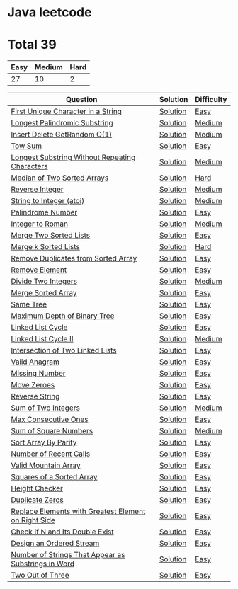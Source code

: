 
# Java leetcode

# Total 39



| Easy   | Medium    | Hard   |
| ------ | --------- | -------|
|27|10|2|


| Question   | Solution  | Difficulty  |
| ---------- | --------- | ----------- |
|  [First Unique Character in a String](https://leetcode.com/problems/first-unique-character-in-a-string) | [Solution](https://github.com/roibar81/leetcode-java/blob/main/Easy/FirstUniqueCharacterInString.java ) |  [Easy](https://github.com/roibar81/leetcode-java/tree/main/Easy) |
|[Longest Palindromic Substring](https://leetcode.com/problems/longest-palindromic-substring) | [Solution](https://github.com/roibar81/leetcode-java/blob/main/Medium/LongestPalindromicSubstring.java ) |  [Medium](https://github.com/roibar81/leetcode-java/tree/main/Medium) |
|[Insert Delete GetRandom O(1)](https://leetcode.com/problems/insert-delete-getrandom-o1) | [Solution](https://github.com/roibar81/leetcode-java/blob/main/Medium/InsertDeleteGetRandomO(1).java ) |  [Medium](https://github.com/roibar81/leetcode-java/tree/main/Medium) |
|  [Tow Sum](https://leetcode.com/problems/two-sum/) | [Solution](https://github.com/roibar81/leetcode-java/blob/main/Easy/TwoSum.java ) |  [Easy](https://github.com/roibar81/leetcode-java/tree/main/Easy) |
|[Longest Substring Without Repeating Characters](https://leetcode.com/problems/longest-substring-without-repeating-characters/) | [Solution](https://github.com/roibar81/leetcode-java/blob/main/Medium/LongestSubstringWithoutRepeatingCharacters.java ) |  [Medium](https://github.com/roibar81/leetcode-java/tree/main/Medium) |
|[Median of Two Sorted Arrays](https://leetcode.com/problems/median-of-two-sorted-arrays/) | [Solution](https://github.com/roibar81/leetcode-java/blob/main/Hard/MedianofTwoSortedArrays.java ) |  [Hard](https://github.com/roibar81/leetcode-java/tree/main/Hard) |
|[Reverse Integer](https://leetcode.com/problems/reverse-integer/) | [Solution](https://github.com/roibar81/leetcode-java/blob/main/Medium/ReverseInteger.java ) |  [Medium](https://github.com/roibar81/leetcode-java/tree/main/Medium) |
|[String to Integer (atoi)](https://leetcode.com/problems/string-to-integer-atoi/) | [Solution](https://github.com/roibar81/leetcode-java/blob/main/Medium/StringToInteger%20(atoi).java ) |  [Medium](https://github.com/roibar81/leetcode-java/tree/main/Medium) |
|[Palindrome Number](https://leetcode.com/problems/palindrome-number/) | [Solution](https://github.com/roibar81/leetcode-java/blob/main/Easy/PalindromeNumber.java ) |  [Easy](https://github.com/roibar81/leetcode-java/tree/main/Easy) |
|[Integer to Roman](https://leetcode.com/problems/integer-to-roman/) | [Solution](https://github.com/roibar81/leetcode-java/blob/main/Medium/IntegerToRoman.java) |  [Medium](https://github.com/roibar81/leetcode-java/tree/main/Medium) |
|[Merge Two Sorted Lists](https://leetcode.com/problems/merge-two-sorted-lists/) | [Solution](https://github.com/roibar81/leetcode-java/blob/main/Easy/MergeTwoSortedLists.java) |  [Easy](https://github.com/roibar81/leetcode-java/tree/main/Easy) |
|[Merge k Sorted Lists](https://leetcode.com/problems/merge-k-sorted-lists/) | [Solution](https://github.com/roibar81/leetcode-java/blob/main/Hard/MergeKSortedLists.java) |  [Hard](https://github.com/roibar81/leetcode-java/tree/main/Hard) |
|[Remove Duplicates from Sorted Array](https://leetcode.com/problems/remove-duplicates-from-sorted-array/) | [Solution](https://github.com/roibar81/leetcode-java/blob/main/Easy/RemoveDuplicatesfromSortedArray.java) |  [Easy](https://github.com/roibar81/leetcode-java/tree/main/Easy) |
|[Remove Element](https://leetcode.com/problems/remove-element/) | [Solution](https://github.com/roibar81/leetcode-java/blob/main/Easy/RemoveElement.java) |  [Easy](https://github.com/roibar81/leetcode-java/tree/main/Easy) |
|[Divide Two Integers](https://leetcode.com/problems/divide-two-integers/) | [Solution](https://github.com/roibar81/leetcode-java/blob/main/Medium/DivideTwoIntegers.java)|  [Medium](https://github.com/roibar81/leetcode-java/tree/main/Medium)|
|[Merge Sorted Array](https://leetcode.com/problems/merge-sorted-array/) | [Solution](https://github.com/roibar81/leetcode-java/blob/main/Easy/MergeSortedArray.java) |  [Easy](https://github.com/roibar81/leetcode-java/tree/main/Easy) |
|[Same Tree](https://leetcode.com/problems/same-tree/) | [Solution](https://github.com/roibar81/leetcode-java/blob/main/Easy/SameTree.java) |  [Easy](https://github.com/roibar81/leetcode-java/tree/main/Easy) |
|[Maximum Depth of Binary Tree](https://leetcode.com/problems/maximum-depth-of-binary-tree/) | [Solution](https://github.com/roibar81/leetcode-java/blob/main/Easy/MaximumDepthOfBinaryTree.java) |  [Easy](https://github.com/roibar81/leetcode-java/tree/main/Easy) |
|[Linked List Cycle](https://leetcode.com/problems/linked-list-cycle/) | [Solution](https://github.com/roibar81/leetcode-java/blob/main/Easy/LinkedListCycle.java) |  [Easy](https://github.com/roibar81/leetcode-java/tree/main/Easy) |
|[Linked List Cycle II](https://leetcode.com/problems/linked-list-cycle-ii/) | [Solution](https://github.com/roibar81/leetcode-java/blob/main/Easy/LinkedListCycleII.java) |  [Medium](https://github.com/roibar81/leetcode-java/tree/main/Medium) |
|[Intersection of Two Linked Lists](https://leetcode.com/problems/intersection-of-two-linked-lists/) | [Solution](https://github.com/roibar81/leetcode-java/blob/main/Easy/IntersectionOfTwoLinkedLists.java) |  [Easy](https://github.com/roibar81/leetcode-java/tree/main/Easy) |
|[Valid Anagram](https://leetcode.com/problems/valid-anagram/) | [Solution](https://github.com/roibar81/leetcode-java/blob/main/Easy/ValidAnagram.java) |  [Easy](https://github.com/roibar81/leetcode-java/tree/main/Easy) |
|[Missing Number](https://leetcode.com/problems/missing-number/) | [Solution](https://github.com/roibar81/leetcode-java/blob/main/Easy/MissingNumber.java) |  [Easy](https://github.com/roibar81/leetcode-java/tree/main/Easy) |
|[Move Zeroes](https://leetcode.com/problems/move-zeroes/) | [Solution](https://github.com/roibar81/leetcode-java/blob/main/Easy/MoveZeroes.java) |  [Easy](https://github.com/roibar81/leetcode-java/tree/main/Easy) |
|[Reverse String](https://leetcode.com/problems/reverse-string/) | [Solution](https://github.com/roibar81/leetcode-java/blob/main/Easy/ReverseString.java) |  [Easy](https://github.com/roibar81/leetcode-java/tree/main/Easy) |
  |[Sum of Two Integers](https://leetcode.com/problems/sum-of-two-integers/) | [Solution](https://github.com/roibar81/leetcode-java/blob/main/Medium/SumOfTwoIntegers.java) |  [Medium](https://github.com/roibar81/leetcode-java/tree/main/Medium) |
|[Max Consecutive Ones](https://leetcode.com/problems/max-consecutive-ones/) | [Solution](https://github.com/roibar81/leetcode-java/blob/main/Easy/MaxConsecutiveOnes.java) |  [Easy](https://github.com/roibar81/leetcode-java/tree/main/Easy) |
  |[Sum of Square Numbers](https://leetcode.com/problems/sum-of-square-numbers/) | [Solution](https://github.com/roibar81/leetcode-java/blob/main/Medium/SumOfSquareNumbers.java) |  [Medium](https://github.com/roibar81/leetcode-java/tree/main/Medium) |
|[Sort Array By Parity](https://leetcode.com/problems/sort-array-by-parity/) | [Solution](https://github.com/roibar81/leetcode-java/blob/main/Easy/SortArrayByParity.java) |  [Easy](https://github.com/roibar81/leetcode-java/tree/main/Easy) |
|[Number of Recent Calls](https://leetcode.com/problems/number-of-recent-calls/) | [Solution](https://github.com/roibar81/leetcode-java/blob/main/Easy/NumberOfRecentCalls.java) |  [Easy](https://github.com/roibar81/leetcode-java/tree/main/Easy) |
|[Valid Mountain Array](https://leetcode.com/problems/valid-mountain-array/) | [Solution](https://github.com/roibar81/leetcode-java/blob/main/Easy/ValidMountainArray.java)|  [Easy](https://github.com/roibar81/leetcode-java/tree/main/Easy)|
|[Squares of a Sorted Array](https://leetcode.com/problems/squares-of-a-sorted-array/) | [Solution](https://github.com/roibar81/leetcode-java/blob/main/Easy/SquaresOfASortedArray.java)|  [Easy](https://github.com/roibar81/leetcode-java/tree/main/Easy)|
|[Height Checker](https://leetcode.com/problems/height-checker/) | [Solution](https://github.com/roibar81/leetcode-java/blob/main/Easy/HeightChecker.java)|  [Easy](https://github.com/roibar81/leetcode-java/tree/main/Easy)|
|[Duplicate Zeros](https://leetcode.com/problems/duplicate-zeros/) | [Solution](https://github.com/roibar81/leetcode-java/blob/main/Easy/DuplicateZeros.java)|  [Easy](https://github.com/roibar81/leetcode-java/tree/main/Easy)|
|[Replace Elements with Greatest Element on Right Side](https://leetcode.com/problems/replace-elements-with-greatest-element-on-right-side/) | [Solution](https://github.com/roibar81/leetcode-java/blob/main/Easy/ReplaceElementsWithGreatestElementOnRightSide.java)|  [Easy](https://github.com/roibar81/leetcode-java/tree/main/Easy)|
|[Check If N and Its Double Exist](https://leetcode.com/problems/check-if-n-and-its-double-exist/) | [Solution](https://github.com/roibar81/leetcode-java/blob/main/Easy/CheckIfNAndItsDoubleExist.java)|  [Easy](https://github.com/roibar81/leetcode-java/tree/main/Easy)
|[Design an Ordered Stream](https://leetcode.com/problems/design-an-ordered-stream/) | [Solution](https://github.com/roibar81/leetcode-java/blob/main/Easy/DesignAnOrderedStream.java)|  [Easy](https://github.com/roibar81/leetcode-java/tree/main/Easy)
|[Number of Strings That Appear as Substrings in Word](https://leetcode.com/problems/number-of-strings-that-appear-as-substrings-in-word/) | [Solution](https://github.com/roibar81/leetcode-java/blob/main/Easy/NumberOfStringsThatAppearAsSubstringsInWord.java)|[Easy](https://github.com/roibar81/leetcode-java/tree/main/Easy)
|[Two Out of Three](https://leetcode.com/problems/two-out-of-three/) | [Solution](https://github.com/roibar81/leetcode-java/blob/main/Easy/TwoOutOfThree.java)|[Easy](https://github.com/roibar81/leetcode-java/tree/main/Easy)

